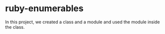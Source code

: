 # ruby-enumerables
In this project, we created a class and a module and used the module inside the class.
